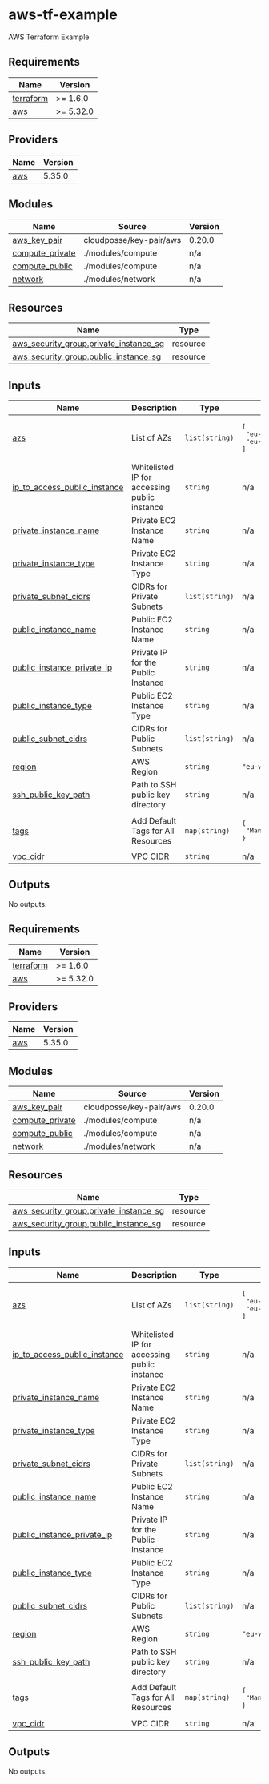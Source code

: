 # aws-tf-example
AWS Terraform Example


## Requirements

| Name | Version |
|------|---------|
| <a name="requirement_terraform"></a> [terraform](#requirement\_terraform) | >= 1.6.0 |
| <a name="requirement_aws"></a> [aws](#requirement\_aws) | >= 5.32.0 |

## Providers

| Name | Version |
|------|---------|
| <a name="provider_aws"></a> [aws](#provider\_aws) | 5.35.0 |

## Modules

| Name | Source | Version |
|------|--------|---------|
| <a name="module_aws_key_pair"></a> [aws\_key\_pair](#module\_aws\_key\_pair) | cloudposse/key-pair/aws | 0.20.0 |
| <a name="module_compute_private"></a> [compute\_private](#module\_compute\_private) | ./modules/compute | n/a |
| <a name="module_compute_public"></a> [compute\_public](#module\_compute\_public) | ./modules/compute | n/a |
| <a name="module_network"></a> [network](#module\_network) | ./modules/network | n/a |

## Resources

| Name | Type |
|------|------|
| [aws_security_group.private_instance_sg](https://registry.terraform.io/providers/hashicorp/aws/latest/docs/resources/security_group) | resource |
| [aws_security_group.public_instance_sg](https://registry.terraform.io/providers/hashicorp/aws/latest/docs/resources/security_group) | resource |

## Inputs

| Name | Description | Type | Default | Required |
|------|-------------|------|---------|:--------:|
| <a name="input_azs"></a> [azs](#input\_azs) | List of AZs | `list(string)` | <pre>[<br>  "eu-west-1a",<br>  "eu-west-1b"<br>]</pre> | no |
| <a name="input_ip_to_access_public_instance"></a> [ip\_to\_access\_public\_instance](#input\_ip\_to\_access\_public\_instance) | Whitelisted IP for accessing public instance | `string` | n/a | yes |
| <a name="input_private_instance_name"></a> [private\_instance\_name](#input\_private\_instance\_name) | Private EC2 Instance Name | `string` | n/a | yes |
| <a name="input_private_instance_type"></a> [private\_instance\_type](#input\_private\_instance\_type) | Private EC2 Instance Type | `string` | n/a | yes |
| <a name="input_private_subnet_cidrs"></a> [private\_subnet\_cidrs](#input\_private\_subnet\_cidrs) | CIDRs for Private Subnets | `list(string)` | n/a | yes |
| <a name="input_public_instance_name"></a> [public\_instance\_name](#input\_public\_instance\_name) | Public EC2 Instance Name | `string` | n/a | yes |
| <a name="input_public_instance_private_ip"></a> [public\_instance\_private\_ip](#input\_public\_instance\_private\_ip) | Private IP for the Public Instance | `string` | n/a | yes |
| <a name="input_public_instance_type"></a> [public\_instance\_type](#input\_public\_instance\_type) | Public EC2 Instance Type | `string` | n/a | yes |
| <a name="input_public_subnet_cidrs"></a> [public\_subnet\_cidrs](#input\_public\_subnet\_cidrs) | CIDRs for Public Subnets | `list(string)` | n/a | yes |
| <a name="input_region"></a> [region](#input\_region) | AWS Region | `string` | `"eu-west-1"` | no |
| <a name="input_ssh_public_key_path"></a> [ssh\_public\_key\_path](#input\_ssh\_public\_key\_path) | Path to SSH public key directory | `string` | n/a | yes |
| <a name="input_tags"></a> [tags](#input\_tags) | Add Default Tags for All Resources | `map(string)` | <pre>{<br>  "ManagedBy": "OpenTofu"<br>}</pre> | no |
| <a name="input_vpc_cidr"></a> [vpc\_cidr](#input\_vpc\_cidr) | VPC CIDR | `string` | n/a | yes |

## Outputs

No outputs.

<!-- BEGIN_TF_DOCS -->
## Requirements

| Name | Version |
|------|---------|
| <a name="requirement_terraform"></a> [terraform](#requirement\_terraform) | >= 1.6.0 |
| <a name="requirement_aws"></a> [aws](#requirement\_aws) | >= 5.32.0 |

## Providers

| Name | Version |
|------|---------|
| <a name="provider_aws"></a> [aws](#provider\_aws) | 5.35.0 |

## Modules

| Name | Source | Version |
|------|--------|---------|
| <a name="module_aws_key_pair"></a> [aws\_key\_pair](#module\_aws\_key\_pair) | cloudposse/key-pair/aws | 0.20.0 |
| <a name="module_compute_private"></a> [compute\_private](#module\_compute\_private) | ./modules/compute | n/a |
| <a name="module_compute_public"></a> [compute\_public](#module\_compute\_public) | ./modules/compute | n/a |
| <a name="module_network"></a> [network](#module\_network) | ./modules/network | n/a |

## Resources

| Name | Type |
|------|------|
| [aws_security_group.private_instance_sg](https://registry.terraform.io/providers/hashicorp/aws/latest/docs/resources/security_group) | resource |
| [aws_security_group.public_instance_sg](https://registry.terraform.io/providers/hashicorp/aws/latest/docs/resources/security_group) | resource |

## Inputs

| Name | Description | Type | Default | Required |
|------|-------------|------|---------|:--------:|
| <a name="input_azs"></a> [azs](#input\_azs) | List of AZs | `list(string)` | <pre>[<br>  "eu-west-1a",<br>  "eu-west-1b"<br>]</pre> | no |
| <a name="input_ip_to_access_public_instance"></a> [ip\_to\_access\_public\_instance](#input\_ip\_to\_access\_public\_instance) | Whitelisted IP for accessing public instance | `string` | n/a | yes |
| <a name="input_private_instance_name"></a> [private\_instance\_name](#input\_private\_instance\_name) | Private EC2 Instance Name | `string` | n/a | yes |
| <a name="input_private_instance_type"></a> [private\_instance\_type](#input\_private\_instance\_type) | Private EC2 Instance Type | `string` | n/a | yes |
| <a name="input_private_subnet_cidrs"></a> [private\_subnet\_cidrs](#input\_private\_subnet\_cidrs) | CIDRs for Private Subnets | `list(string)` | n/a | yes |
| <a name="input_public_instance_name"></a> [public\_instance\_name](#input\_public\_instance\_name) | Public EC2 Instance Name | `string` | n/a | yes |
| <a name="input_public_instance_private_ip"></a> [public\_instance\_private\_ip](#input\_public\_instance\_private\_ip) | Private IP for the Public Instance | `string` | n/a | yes |
| <a name="input_public_instance_type"></a> [public\_instance\_type](#input\_public\_instance\_type) | Public EC2 Instance Type | `string` | n/a | yes |
| <a name="input_public_subnet_cidrs"></a> [public\_subnet\_cidrs](#input\_public\_subnet\_cidrs) | CIDRs for Public Subnets | `list(string)` | n/a | yes |
| <a name="input_region"></a> [region](#input\_region) | AWS Region | `string` | `"eu-west-1"` | no |
| <a name="input_ssh_public_key_path"></a> [ssh\_public\_key\_path](#input\_ssh\_public\_key\_path) | Path to SSH public key directory | `string` | n/a | yes |
| <a name="input_tags"></a> [tags](#input\_tags) | Add Default Tags for All Resources | `map(string)` | <pre>{<br>  "ManagedBy": "OpenTofu"<br>}</pre> | no |
| <a name="input_vpc_cidr"></a> [vpc\_cidr](#input\_vpc\_cidr) | VPC CIDR | `string` | n/a | yes |

## Outputs

No outputs.
<!-- END_TF_DOCS -->
